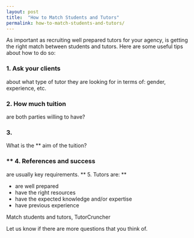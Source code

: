 ```yaml
---
layout: post
title:  "How to Match Students and Tutors"
permalink: how-to-match-students-and-tutors/
---
```

As important as recruiting well prepared tutors for your agency, is getting
the right match between students and tutors. Here are some useful tips about
how to do so: 

### 1\. Ask your clients

about what type of tutor they are
looking for in terms of: gender, experience, etc. 

### 2\. How much tuition

are both parties willing to have? 

### 3\.

What is the ** aim of the tuition?

### ** 4\. References and success

are usually key requirements. ** 5\.
Tutors are: **

* are well prepared 
* have the right resources 
* have the expected knowledge and/or expertise 
* have previous experience 

Match students and tutors,  TutorCruncher

Let us know if there are more questions that you think of.
